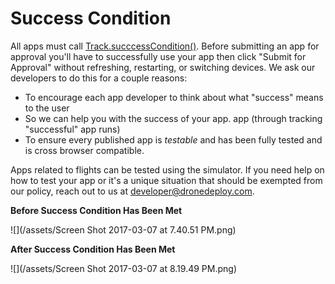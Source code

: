 # Success Condition

All apps must call [Track.succcessCondition\(\)](#success-condition). Before submitting an app for approval you'll have to successfully use your app then click "Submit for Approval" without refreshing, restarting, or switching devices. We ask our developers to do this for a couple reasons:

* To encourage each app developer to think about what "success" means to the user
* So we can help you with the success of your app.  app \(through tracking "successful" app runs\)
* To ensure every published app is _testable_ and has been fully tested and is cross browser compatible.

Apps related to flights can be tested using the simulator. If you need help on how to test your app or it's a unique situation that should be exempted from our policy, reach out to us at [developer@dronedeploy.com](https://www.gitbook.com/book/dronedeploy/dronedeploy-apps/edit#).

**Before Success Condition Has Been Met**

![](/assets/Screen Shot 2017-03-07 at 7.40.51 PM.png)

**After Success Condition Has Been Met**

![](/assets/Screen Shot 2017-03-07 at 8.19.49 PM.png)
